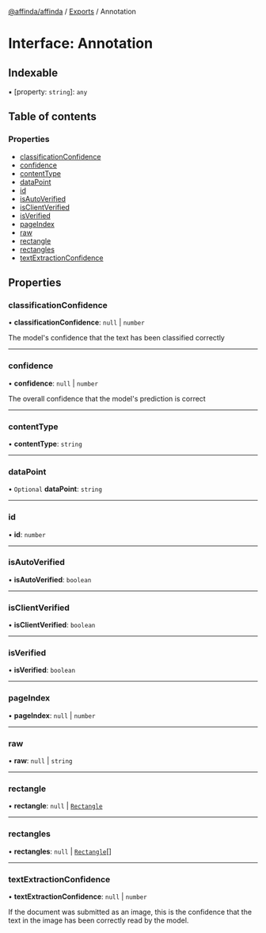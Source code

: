[@affinda/affinda](../README.md) / [Exports](../modules.md) / Annotation

# Interface: Annotation

## Indexable

▪ [property: `string`]: `any`

## Table of contents

### Properties

- [classificationConfidence](Annotation.md#classificationconfidence)
- [confidence](Annotation.md#confidence)
- [contentType](Annotation.md#contenttype)
- [dataPoint](Annotation.md#datapoint)
- [id](Annotation.md#id)
- [isAutoVerified](Annotation.md#isautoverified)
- [isClientVerified](Annotation.md#isclientverified)
- [isVerified](Annotation.md#isverified)
- [pageIndex](Annotation.md#pageindex)
- [raw](Annotation.md#raw)
- [rectangle](Annotation.md#rectangle)
- [rectangles](Annotation.md#rectangles)
- [textExtractionConfidence](Annotation.md#textextractionconfidence)

## Properties

### classificationConfidence

• **classificationConfidence**: ``null`` \| `number`

The model's confidence that the text has been classified correctly

___

### confidence

• **confidence**: ``null`` \| `number`

The overall confidence that the model's prediction is correct

___

### contentType

• **contentType**: `string`

___

### dataPoint

• `Optional` **dataPoint**: `string`

___

### id

• **id**: `number`

___

### isAutoVerified

• **isAutoVerified**: `boolean`

___

### isClientVerified

• **isClientVerified**: `boolean`

___

### isVerified

• **isVerified**: `boolean`

___

### pageIndex

• **pageIndex**: ``null`` \| `number`

___

### raw

• **raw**: ``null`` \| `string`

___

### rectangle

• **rectangle**: ``null`` \| [`Rectangle`](Rectangle.md)

___

### rectangles

• **rectangles**: ``null`` \| [`Rectangle`](Rectangle.md)[]

___

### textExtractionConfidence

• **textExtractionConfidence**: ``null`` \| `number`

If the document was submitted as an image, this is the confidence that the text in the image has been correctly read by the model.
